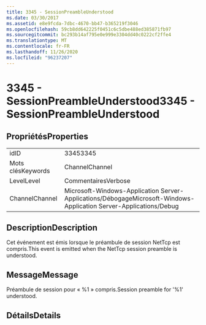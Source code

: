 ```yaml
---
title: 3345 - SessionPreambleUnderstood
ms.date: 03/30/2017
ms.assetid: e8e9fcda-7dbc-4670-bb47-b365219f3046
ms.openlocfilehash: 59cb8dd642225f0451c6c5dbe488ed385871fb97
ms.sourcegitcommit: bc293b14af795e0e999e3304dd40c0222cf2ffe4
ms.translationtype: MT
ms.contentlocale: fr-FR
ms.lasthandoff: 11/26/2020
ms.locfileid: "96237207"
---
```

# <a name="3345---sessionpreambleunderstood"></a><span data-ttu-id="3b3ea-102">3345 - SessionPreambleUnderstood</span><span class="sxs-lookup"><span data-stu-id="3b3ea-102">3345 - SessionPreambleUnderstood</span></span>

## <a name="properties"></a><span data-ttu-id="3b3ea-103">Propriétés</span><span class="sxs-lookup"><span data-stu-id="3b3ea-103">Properties</span></span>  
  
|||  
|-|-|  
|<span data-ttu-id="3b3ea-104">id</span><span class="sxs-lookup"><span data-stu-id="3b3ea-104">ID</span></span>|<span data-ttu-id="3b3ea-105">3345</span><span class="sxs-lookup"><span data-stu-id="3b3ea-105">3345</span></span>|  
|<span data-ttu-id="3b3ea-106">Mots clés</span><span class="sxs-lookup"><span data-stu-id="3b3ea-106">Keywords</span></span>|<span data-ttu-id="3b3ea-107">Channel</span><span class="sxs-lookup"><span data-stu-id="3b3ea-107">Channel</span></span>|  
|<span data-ttu-id="3b3ea-108">Level</span><span class="sxs-lookup"><span data-stu-id="3b3ea-108">Level</span></span>|<span data-ttu-id="3b3ea-109">Commentaires</span><span class="sxs-lookup"><span data-stu-id="3b3ea-109">Verbose</span></span>|  
|<span data-ttu-id="3b3ea-110">Channel</span><span class="sxs-lookup"><span data-stu-id="3b3ea-110">Channel</span></span>|<span data-ttu-id="3b3ea-111">Microsoft-Windows-Application Server-Applications/Débogage</span><span class="sxs-lookup"><span data-stu-id="3b3ea-111">Microsoft-Windows-Application Server-Applications/Debug</span></span>|  
  
## <a name="description"></a><span data-ttu-id="3b3ea-112">Description</span><span class="sxs-lookup"><span data-stu-id="3b3ea-112">Description</span></span>  

 <span data-ttu-id="3b3ea-113">Cet événement est émis lorsque le préambule de session NetTcp est compris.</span><span class="sxs-lookup"><span data-stu-id="3b3ea-113">This event is emitted when the NetTcp session preamble is understood.</span></span>  
  
## <a name="message"></a><span data-ttu-id="3b3ea-114">Message</span><span class="sxs-lookup"><span data-stu-id="3b3ea-114">Message</span></span>  

 <span data-ttu-id="3b3ea-115">Préambule de session pour « %1 » compris.</span><span class="sxs-lookup"><span data-stu-id="3b3ea-115">Session preamble for '%1' understood.</span></span>  
  
## <a name="details"></a><span data-ttu-id="3b3ea-116">Détails</span><span class="sxs-lookup"><span data-stu-id="3b3ea-116">Details</span></span>
